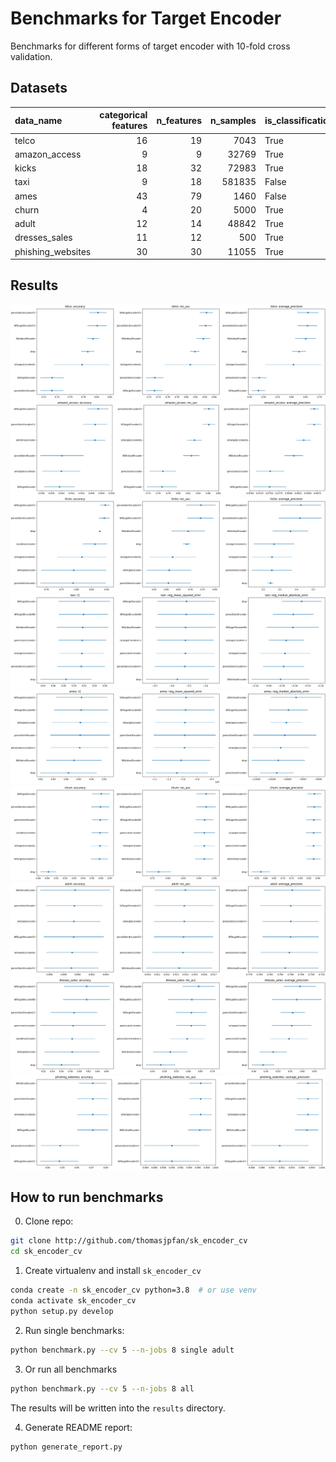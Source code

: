 # Benchmarks for Target Encoder

Benchmarks for different forms of target encoder with 10-fold cross validation.

## Datasets

| data_name         |   categorical features |   n_features |   n_samples | is_classification   | openml_url                     |
|:------------------|-----------------------:|-------------:|------------:|:--------------------|:-------------------------------|
| telco             |                     16 |           19 |        7043 | True                | https://www.openml.org/d/42178 |
| amazon_access     |                      9 |            9 |       32769 | True                | https://www.openml.org/d/4135  |
| kicks             |                     18 |           32 |       72983 | True                | https://www.openml.org/d/41162 |
| taxi              |                      9 |           18 |      581835 | False               | https://www.openml.org/d/42729 |
| ames              |                     43 |           79 |        1460 | False               | https://www.openml.org/d/42165 |
| churn             |                      4 |           20 |        5000 | True                | https://www.openml.org/d/40701 |
| adult             |                     12 |           14 |       48842 | True                | https://www.openml.org/d/179   |
| dresses_sales     |                     11 |           12 |         500 | True                | https://www.openml.org/d/23381 |
| phishing_websites |                     30 |           30 |       11055 | True                | https://www.openml.org/d/4534  |

## Results

![telco](figures/telco.png)
![amazon_access](figures/amazon_access.png)
![kicks](figures/kicks.png)
![taxi](figures/taxi.png)
![ames](figures/ames.png)
![churn](figures/churn.png)
![adult](figures/adult.png)
![dresses_sales](figures/dresses_sales.png)
![phishing_websites](figures/phishing_websites.png)

## How to run benchmarks

0. Clone repo:

```bash
git clone http://github.com/thomasjpfan/sk_encoder_cv
cd sk_encoder_cv
```

1. Create virtualenv and install `sk_encoder_cv`

```bash
conda create -n sk_encoder_cv python=3.8  # or use venv
conda activate sk_encoder_cv
python setup.py develop
```

2. Run single benchmarks:

```bash
python benchmark.py --cv 5 --n-jobs 8 single adult
```

3. Or run all benchmarks

```bash
python benchmark.py --cv 5 --n-jobs 8 all
```

The results will be written into the `results` directory.

4. Generate README report:

```bash
python generate_report.py
```
